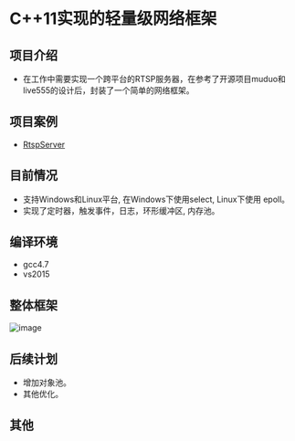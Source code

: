 # C++11实现的轻量级网络框架

项目介绍
-
* 在工作中需要实现一个跨平台的RTSP服务器，在参考了开源项目muduo和live555的设计后，封装了一个简单的网络框架。

项目案例
- 
* [RtspServer](https://github.com/PHZ76/RtspServer)

目前情况
-
* 支持Windows和Linux平台, 在Windows下使用select, Linux下使用 epoll。
* 实现了定时器，触发事件，日志，环形缓冲区, 内存池。

编译环境
-
* gcc4.7
* vs2015

整体框架
- 
![image](https://github.com/PHZ76/xop/blob/master/pic/1.pic.jpg) 

后续计划
-
* 增加对象池。
* 其他优化。

其他
-
